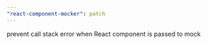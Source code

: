```yaml
---
"react-component-mocker": patch
---
```


prevent call stack error when React component is passed to mock
